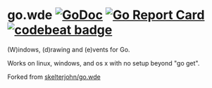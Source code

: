 # go.wde [![GoDoc](https://godoc.org/github.com/kirillDanshin/go-wde?status.svg)](https://godoc.org/github.com/kirillDanshin/go-wde) [![Go Report Card](https://goreportcard.com/badge/github.com/kirillDanshin/go-wde)](https://goreportcard.com/report/github.com/kirillDanshin/go-wde) [![codebeat badge](https://codebeat.co/badges/a192c2c1-d321-46db-a1c3-e29b2bb209fe)](https://codebeat.co/projects/github-com-kirilldanshin-go-wde)

(W)indows, (d)rawing and (e)vents for Go.

Works on linux, windows, and os x with no setup beyond "go get".

Forked from [skelterjohn/go.wde](https://github.com/skelterjohn/go.wde)
